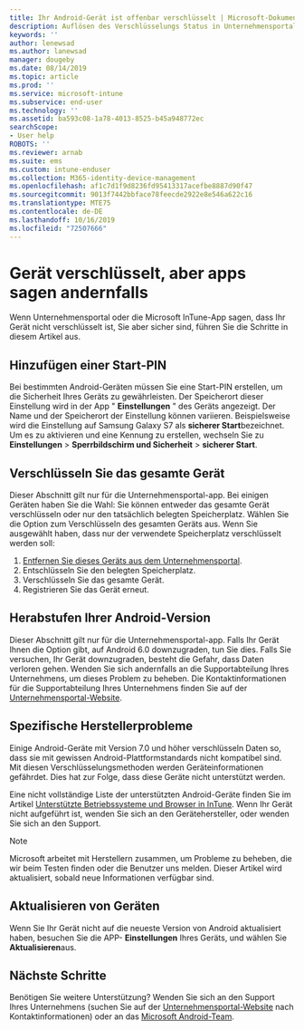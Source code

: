 ```yaml
---
title: Ihr Android-Gerät ist offenbar verschlüsselt | Microsoft-Dokumentation
description: Auflösen des Verschlüsselungs Status in Unternehmensportal und Microsoft InTune-App
keywords: ''
author: lenewsad
ms.author: lanewsad
manager: dougeby
ms.date: 08/14/2019
ms.topic: article
ms.prod: ''
ms.service: microsoft-intune
ms.subservice: end-user
ms.technology: ''
ms.assetid: ba593c08-1a78-4013-8525-b45a948772ec
searchScope:
- User help
ROBOTS: ''
ms.reviewer: arnab
ms.suite: ems
ms.custom: intune-enduser
ms.collection: M365-identity-device-management
ms.openlocfilehash: af1c7d1f9d8236fd95413317acefbe8887d90f47
ms.sourcegitcommit: 9013f7442bbface78feecde2922e8e546a622c16
ms.translationtype: MTE75
ms.contentlocale: de-DE
ms.lasthandoff: 10/16/2019
ms.locfileid: "72507666"
---
```

# <a name="device-encrypted-but-apps-say-otherwise"></a>Gerät verschlüsselt, aber apps sagen andernfalls

Wenn Unternehmensportal oder die Microsoft InTune-App sagen, dass Ihr Gerät nicht verschlüsselt ist, Sie aber sicher sind, führen Sie die Schritte in diesem Artikel aus.  

## <a name="add-a-startup-pin"></a>Hinzufügen einer Start-PIN

Bei bestimmten Android-Geräten müssen Sie eine Start-PIN erstellen, um die Sicherheit Ihres Geräts zu gewährleisten. Der Speicherort dieser Einstellung wird in der App " **Einstellungen** " des Geräts angezeigt. Der Name und der Speicherort der Einstellung können variieren. Beispielsweise wird die Einstellung auf Samsung Galaxy S7 als **sicherer Start**bezeichnet. Um es zu aktivieren und eine Kennung zu erstellen, wechseln Sie zu **Einstellungen**  > **Sperrbildschirm und Sicherheit**  > **sicherer Start**.  

## <a name="encrypt-the-entire-device"></a>Verschlüsseln Sie das gesamte Gerät

Dieser Abschnitt gilt nur für die Unternehmensportal-app. Bei einigen Geräten haben Sie die Wahl: Sie können entweder das gesamte Gerät verschlüsseln oder nur den tatsächlich belegten Speicherplatz. Wählen Sie die Option zum Verschlüsseln des gesamten Geräts aus. Wenn Sie ausgewählt haben, dass nur der verwendete Speicherplatz verschlüsselt werden soll:

1. [Entfernen Sie dieses Geräts aus dem Unternehmensportal](unenroll-your-device-from-intune-android.md).
2. Entschlüsseln Sie den belegten Speicherplatz.  
3. Verschlüsseln Sie das gesamte Gerät.  
4. Registrieren Sie das Gerät erneut.  

## <a name="downgrade-your-version-of-android"></a>Herabstufen Ihrer Android-Version

Dieser Abschnitt gilt nur für die Unternehmensportal-app. Falls Ihr Gerät Ihnen die Option gibt, auf Android 6.0 downzugraden, tun Sie dies. Falls Sie versuchen, Ihr Gerät downzugraden, besteht die Gefahr, dass Daten verloren gehen. Wenden Sie sich andernfalls an die Supportabteilung Ihres Unternehmens, um dieses Problem zu beheben. Die Kontaktinformationen für die Supportabteilung Ihres Unternehmens finden Sie auf der [Unternehmensportal-Website](https://go.microsoft.com/fwlink/?linkid=2010980).  

## <a name="specific-manufacturer-issues"></a>Spezifische Herstellerprobleme

Einige Android-Geräte mit Version 7.0 und höher verschlüsseln Daten so, dass sie mit gewissen Android-Plattformstandards nicht kompatibel sind. Mit diesen Verschlüsselungsmethoden werden Geräteinformationen gefährdet. Dies hat zur Folge, dass diese Geräte nicht unterstützt werden.

Eine nicht vollständige Liste der unterstützten Android-Geräte finden Sie im Artikel [Unterstützte Betriebssysteme und Browser in InTune](https://docs.microsoft.com/intune/fundamentals/supported-devices-browsers#supported-samsung-knox-standard-devices). Wenn Ihr Gerät nicht aufgeführt ist, wenden Sie sich an den Gerätehersteller, oder wenden Sie sich an den Support.

> [!Note]
> Microsoft arbeitet mit Herstellern zusammen, um Probleme zu beheben, die wir beim Testen finden oder die Benutzer uns melden. Dieser Artikel wird aktualisiert, sobald neue Informationen verfügbar sind.

## <a name="update-devices"></a>Aktualisieren von Geräten

Wenn Sie Ihr Gerät nicht auf die neueste Version von Android aktualisiert haben, besuchen Sie die APP- **Einstellungen** Ihres Geräts, und wählen Sie **Aktualisieren**aus.  

## <a name="next-steps"></a>Nächste Schritte

Benötigen Sie weitere Unterstützung? Wenden Sie sich an den Support Ihres Unternehmens (suchen Sie auf der [Unternehmensportal-Website](https://go.microsoft.com/fwlink/?linkid=2010980) nach Kontaktinformationen) oder an das <a href="mailto:wintunedroidfbk@microsoft.com?subject=I'm having trouble with enrolling my Android device&body=Describe the issue you're experiencing here.">Microsoft Android-Team</a>.  

